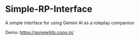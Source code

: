 # Simple-RP-Interface
A simple interface for using Gemini AI as a roleplay companion

Demo: https://gonewilds.cooo.in/


